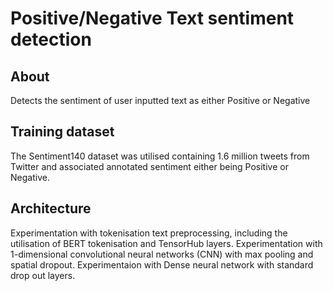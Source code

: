 # Positive/Negative Text sentiment detection
## About
Detects the sentiment of user inputted text as either Positive or Negative
## Training dataset
The Sentiment140 dataset was utilised containing 1.6 million tweets from Twitter and associated annotated sentiment either being Positive or Negative.
## Architecture
Experimentation with tokenisation text preprocessing, including the utilisation of BERT tokenisation and TensorHub layers.
Experimentation with 1-dimensional convolutional neural networks (CNN) with max pooling and spatial dropout.
Experimentaion with Dense neural network with standard drop out layers.
